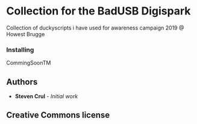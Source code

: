 # Collection for the BadUSB Digispark

Collection of duckyscripts i have used for awareness campaign 2019 @ Howest Brugge

### Installing

CommingSoonTM

## Authors

* **Steven Crul** - *Initial work* 

## Creative Commons license
